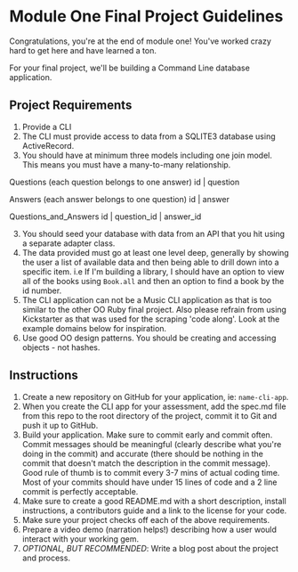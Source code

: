# Module One Final Project Guidelines

Congratulations, you're at the end of module one! You've worked crazy hard to get here and have learned a ton.

For your final project, we'll be building a Command Line database application.

## Project Requirements

1. Provide a CLI
2. The CLI must provide access to data from a SQLITE3 database using ActiveRecord.
3. You should have at minimum three models including one join model. This means you must have a many-to-many relationship.

Questions (each question belongs to one answer)
id | question

Answers (each answer belongs to one question)
id | answer

Questions_and_Answers
id | question_id | answer_id


3. You should seed your database with data from an API that you hit using a separate adapter class.
4. The data provided must go at least one level deep, generally by showing the user a list of available data and then being able to drill down into a specific item. i.e If I'm building a library, I should have an option to view all of the books using `Book.all` and then an option to find a book by the id number.
5. The CLI application can not be a Music CLI application as that is too similar to the other OO Ruby final project. Also please refrain from using Kickstarter as that was used for the scraping 'code along'. Look at the example domains below for inspiration.
6. Use good OO design patterns. You should be creating and accessing objects - not hashes.

## Instructions

1. Create a new repository on GitHub for your application, ie: `name-cli-app`.
2. When you create the CLI app for your assessment, add the spec.md file from this repo to the root directory of the project, commit it to Git and push it up to GitHub.
3. Build your application. Make sure to commit early and commit often. Commit messages should be meaningful (clearly describe what you're doing in the commit) and accurate (there should be nothing in the commit that doesn't match the description in the commit message). Good rule of thumb is to commit every 3-7 mins of actual coding time. Most of your commits should have under 15 lines of code and a 2 line commit is perfectly acceptable.
4. Make sure to create a good README.md with a short description, install instructions, a contributors guide and a link to the license for your code.
5. Make sure your project checks off each of the above requirements.
6. Prepare a video demo (narration helps!) describing how a user would interact with your working gem.
7. *OPTIONAL, BUT RECOMMENDED*: Write a blog post about the project and process.
